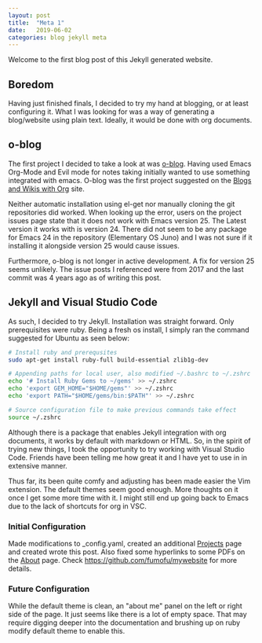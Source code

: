```yaml
---
layout: post
title:  "Meta 1"
date:   2019-06-02 
categories: blog jekyll meta 
---
```


Welcome to the first blog post of this Jekyll generated website.

## Boredom

Having just finished finals,  I decided to try my hand at blogging, or at least configuring it. What I was looking for was a way of generating a blog/website using plain text. Ideally, it would be done with org documents.  

## o-blog

The first project I decided to take a look at was [o-blog](http://renard.github.io/o-blog/). Having used Emacs Org-Mode and Evil mode for notes taking initially wanted to use something integrated with emacs.  O-blog was the first project suggested on the [Blogs and Wikis with Org](https://orgmode.org/worg/org-blog-wiki.html) site.
  
Neither automatic installation using el-get nor manually cloning the git repositories did worked. When looking up the error, users on the project issues page state that it does not work with Emacs version 25. The Latest version it works with is version 24. There did not seem to be any package for Emacs 24 in the repository (Elementary OS Juno) and I was not sure if it installing it alongside version 25 would cause issues.

Furthermore, o-blog is not longer in active development. A fix for version 25 seems unlikely. The issue posts I referenced were from 2017 and the last commit was 4 years ago as of writing this post.

## Jekyll and Visual Studio Code

As such, I decided to try Jekyll. Installation was straight forward.
Only prerequisites were ruby. Being a fresh os install, I simply ran the command suggested for Ubuntu as seen below:

``` Bash
# Install ruby and prerequsites
sudo apt-get install ruby-full build-essential zlib1g-dev

# Appending paths for local user, also modified ~/.bashrc to ~/.zshrc
echo '# Install Ruby Gems to ~/gems' >> ~/.zshrc
echo 'export GEM_HOME="$HOME/gems"' >> ~/.zshrc
echo 'export PATH="$HOME/gems/bin:$PATH"' >> ~/.zshrc

# Source configuration file to make previous commands take effect
source ~/.zshrc
```

Although there is a package that enables Jekyll integration with org documents, it works by default with markdown or HTML. So, in the spirit of trying new things, I took the opportunity to try working with Visual Studio Code. Friends have been telling me how great it and I have yet to use in in extensive manner.

Thus far, its been quite comfy and adjusting has been made easier the Vim extension. The default themes seem good enough. More thoughts on it once I get some more time with it. I might still end up going back to Emacs due to the lack of shortcuts for org in VSC.

### Initial Configuration

Made modifications to _config.yaml, created an additional [Projects](/projects/index.html) page and created wrote this post. Also fixed some hyperlinks to some PDFs on the [About](/about/index.html) page.
Check <https://github.com/fumofu/mywebsite> for more details.

### Future Configuration

While the default theme is clean, an "about me" panel on the left or right side of the page. It just seems like there is a lot of empty space. That may require digging deeper into the documentation and brushing up on ruby modify default theme to enable this.
